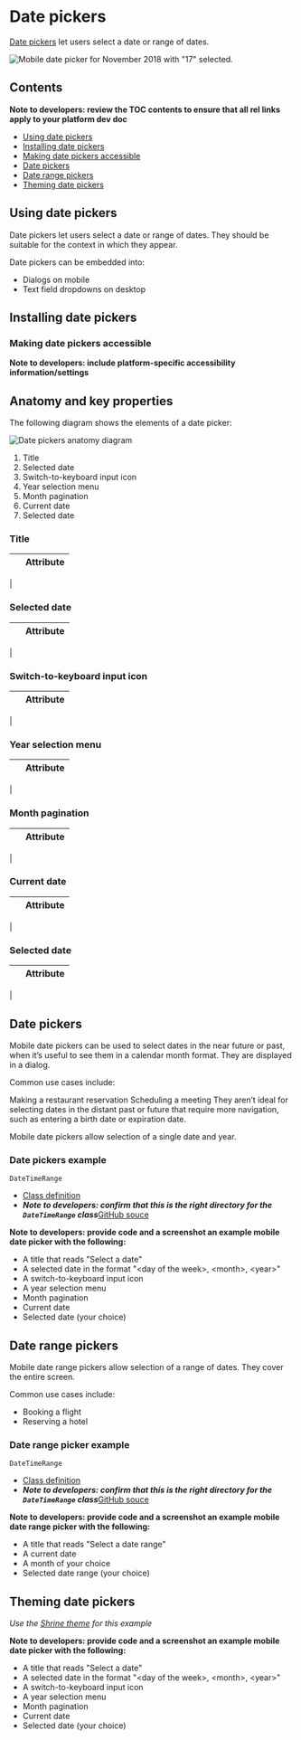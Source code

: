 <!--docs:
title: "Material <component>"
layout: detail
section: components
excerpt: "Date pickers let users select a date or range of dates."
iconId: 
path: /catalog/date-pickers/
-->

# Date pickers

[Date pickers](https://material.io/components/date-pickers) let users select a date or range of dates. 

![Mobile date picker for November 2018 with "17" selected.](assets/pickers_hero.png)

## Contents

**Note to developers: review the TOC contents to ensure that all rel links apply to your platform dev doc**

* [Using date pickers](#using-pickers)
* [Installing date pickers](#installing-pickers)
* [Making date pickers accessible](#making-pickers-accessible)
* [Date pickers](#date-pickers)
* [Date range pickers](#date-range-pickers)
* [Theming date pickers](#theming-pickers)

## Using date pickers

Date pickers let users select a date or range of dates. They should be suitable for the context in which they appear.

Date pickers can be embedded into:

* Dialogs on mobile
* Text field dropdowns on desktop

## Installing date pickers

### Making date pickers accessible 

**Note to developers: include platform-specific accessibility information/settings**

## Anatomy and key properties

The following diagram shows the elements of a date picker:

![Date pickers anatomy diagram](assets/pickers_anatomy.png)

1. Title
2. Selected date
3. Switch-to-keyboard input icon
4. Year selection menu
5. Month pagination
6. Current date
7. Selected date

### Title

&nbsp;                                  | Attribute                
--------------------------------------- | ------------------------
 | 


### Selected date

&nbsp;                                  | Attribute                
--------------------------------------- | ------------------------
 | 

### Switch-to-keyboard input icon

&nbsp;                                  | Attribute                
--------------------------------------- | ------------------------
 | 

### Year selection menu

&nbsp;                                  | Attribute                
--------------------------------------- | ------------------------
 | 

### Month pagination

&nbsp;                                  | Attribute                
--------------------------------------- | ------------------------
 | 

### Current date

&nbsp;                                  | Attribute                
--------------------------------------- | ------------------------
 | 

### Selected date

&nbsp;                                  | Attribute                
--------------------------------------- | ------------------------
 | 

## Date pickers

Mobile date pickers can be used to select dates in the near future or past, when it’s useful to see them in a calendar month format. They are displayed in a dialog.

Common use cases include:

Making a restaurant reservation
Scheduling a meeting
They aren’t ideal for selecting dates in the distant past or future that require more navigation, such as entering a birth date or expiration date.

Mobile date pickers allow selection of a single date and year.

### Date pickers example

`DateTimeRange`
* [Class definition](https://api.flutter.dev/flutter/material/DateTimeRange-class.html)
* _**Note to developers: confirm that this is the right directory for the `DateTimeRange` class**_[GitHub souce](https://github.com/flutter/flutter/tree/master/packages/flutter/lib/src/material/pickers)

**Note to developers: provide code and a screenshot an example mobile date picker with the following:**
* A title that reads "Select a date"
* A selected date in the format "\<day of the week\>, \<month\>, \<year\>"
* A switch-to-keyboard input icon
* A year selection menu
* Month pagination
* Current date
* Selected date (your choice)

## Date range pickers

Mobile date range pickers allow selection of a range of dates. They cover the entire screen.

Common use cases include:

* Booking a flight
* Reserving a hotel

### Date range picker example

`DateTimeRange`
* [Class definition](https://api.flutter.dev/flutter/material/DateTimeRange-class.html)
* _**Note to developers: confirm that this is the right directory for the `DateTimeRange` class**_[GitHub souce](https://github.com/flutter/flutter/tree/master/packages/flutter/lib/src/material/pickers)


**Note to developers: provide code and a screenshot an example mobile date range picker with the following:**
* A title that reads "Select a date range"
* A current date
* A month of your choice
* Selected date range (your choice)



## Theming date pickers

_Use the [Shrine theme](https://material.io/design/material-studies/shrine.html) for this example_

**Note to developers: provide code and a screenshot an example mobile date picker with the following:**
* A title that reads "Select a date"
* A selected date in the format "\<day of the week\>, \<month\>, \<year\>"
* A switch-to-keyboard input icon
* A year selection menu
* Month pagination
* Current date
* Selected date (your choice)


